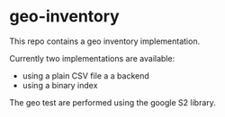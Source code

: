 # geo-inventory

This repo contains a geo inventory implementation.

Currently two implementations are available:

* using a plain CSV file a a backend
* using a binary index

The geo test are performed using the google S2 library.

